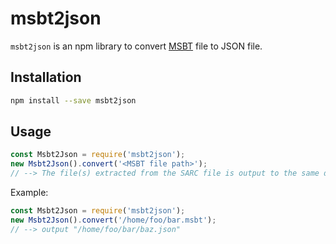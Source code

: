 # msbt2json
`msbt2json` is an npm library to convert [MSBT](https://github.com/Kinnay/Nintendo-File-Formats/wiki/MSBT-File-Format) file to JSON file.

## Installation
``` sh
npm install --save msbt2json
```
## Usage
``` js
const Msbt2Json = require('msbt2json');
new Msbt2Json().convert('<MSBT file path>');
// --> The file(s) extracted from the SARC file is output to the same directory as the SARC file.
```

Example:
``` js
const Msbt2Json = require('msbt2json');
new Msbt2Json().convert('/home/foo/bar.msbt');
// --> output "/home/foo/bar/baz.json"
```
